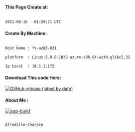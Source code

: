 
   
#### This Page Create at:

```bash

2021-08-16 - 01:29:21 UTC

```

#### Create By Machine:

```bash

Host Name : fv-az83-831

platform  : Linux-5.8.0-1039-azure-x86_64-with-glibc2.31

Ip Local  : 10.1.1.172

```
#### Download This code Here:

[![GitHub release (latest by date)](https://img.shields.io/github/v/release/Afrodille-Charpie/App-Build-1?style=for-the-badge&label=Download)](https://github.com/Afrodille-Charpie/App-Build-1/releases) 

</p> 

#### About Me :

[![app-build](https://github.com/Afrodille-Charpie/App-Build-1/actions/workflows/app-build.yml/badge.svg)](https://github.com/Afrodille-Charpie/App-Build-1/actions/workflows/app-build.yml)

```bash

Afrodille-Charpie

```

